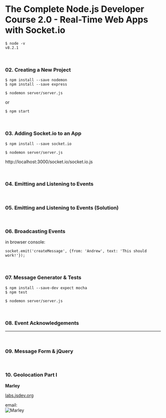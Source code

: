 # The Complete Node.js Developer Course 2.0 - Real-Time Web Apps with Socket.io


    $ node -v
    v8.2.1

<br/>

### 02. Creating a New Project

    $ npm install --save nodemon
    $ npm install --save express
    
    $ nodemon server/server.js
    
or 

    $ npm start
    
<br/>

### 03. Adding Socket.io to an App
    
    $ npm install --save socket.io
    
    $ nodemon server/server.js
    
http://localhost:3000/socket.io/socket.io.js


<br/>

### 04. Emitting and Listening to Events

<br/>

### 05. Emitting and Listening to Events (Solution)

<br/>

### 06. Broadcasting Events

in browser console:

    socket.emit('createMessage', {from: 'Andrew', text: 'This should work!'});


<br/>

### 07. Message Generator & Tests

    $ npm install --save-dev expect mocha
    $ npm test
    
    $ nodemon server/server.js

<br/>

### 08. Event Acknowledgements

___
<br/>

### 09. Message Form & jQuery

<br/>

### 10. Geolocation Part I


**Marley**

<a href="https://labs.jsdev.org">labs.jsdev.org</a>

email:  
![Marley](http://img.fotografii.org/a3333333mail.gif "Marley")
